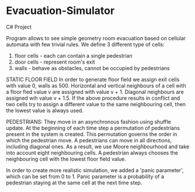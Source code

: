 # Evacuation-Simulator
C# Project

Program allows to see simple geometry room evacuation based on cellular automata with few trivial rules. 
We define 3 different type of cells:
1) floor cells - each can contain a single pedestrian
2) door cells - represent room's exit
3) walls - behave as obstacles, cannot be occupied by pedestrians

STATIC FLOOR FIELD
In order to generate floor field we assign exit cells with value 0, walls as 500. Horizontal and vertical neighbours 
of a cell with a floor fied value v are assigned with value v + 1. Diagonal neighbours are assigned wih value v + 1.5.
If the above procedure results in conflict and two cells try to assign a different value to the same neighbouring cell,
then the lowest value is always used.

PEDESTRIANS:
They move in an asynchronous fashion using shuffle update. At the beginning of each time step a permutation of 
pedestrians present in the system is created. This permutation governs the order in which the pedestrian
move. A pedestrians can move in all directions, including diagonal ones. As a result, we use Moore neighbourhood 
and take into account eight neighbouring cells. A pedestrian always chooses the neighbouring cell with the lowest 
floor field value.

In order to create more realistic simulation, we added a 'panic parameter', which can be set from 0 to 1. Panic parameter 
is a probability of a pedestrian staying at the same cell at the next time step.

